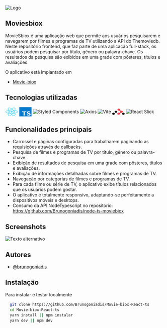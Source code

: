![Logo](https://raw.githubusercontent.com/Brunogoniadis/Movie-biox-React-ts/ffa100b9ca4d5ee321909cc1e8f57ccec77ab7c7/src/assets/Logo.svg)

## Moviesbiox

MovieSbiox é uma aplicação web que permite aos usuários pesquisarem e navegarem por filmes e programas de TV utilizando a API do Themoviedb. Neste repositório frontend, que faz parte de uma aplicação full-stack, os usuários podem pesquisar por título, gênero ou palavra-chave. Os resultados da pesquisa são exibidos em uma grade com pôsteres, títulos e avaliações.
 
O aplicativo está implantado em 
- [Movie-biox](https://movie-biox.vercel.app/)

## Tecnologias utilizadas
<div style="display: inline_block">
  <img align="center" alt="React" height="30" width="40" src="https://raw.githubusercontent.com/devicons/devicon/master/icons/react/react-original.svg">
  <img align="center" alt="TypeScript" height="30" width="40" src="https://raw.githubusercontent.com/devicons/devicon/master/icons/typescript/typescript-original.svg">
  <img align="center" alt="Styled Components" height="30" width="40" src="https://raw.githubusercontent.com/styled-components/brand/master/styled-components.svg">
  <img align="center" alt="Axios" height="30" width="40" src="https://axios-http.com/assets/logo.svg">
  <img align="center" alt="Vite" height="30" width="40" src="https://vitejs.dev/logo.svg">
  <img align="center" alt="React Router" height="30" width="40" src="https://raw.githubusercontent.com/devicons/devicon/master/icons/reactrouter/reactrouter-original.svg">
  <img align="center" alt="React Slick" height="30" width="40" src="https://encrypted-tbn0.gstatic.com/images?q=tbn:ANd9GcTpA7T7iAvJEwFPzoBjtj2pmSrrnm3LQZbUQEGDd5Iccg35nltxxPMFQ-humdRqlCbc8rU&usqp=CAU">
</div>

## Funcionalidades principais

* Carrossel e páginas configuradas para trabalharem paginando as requisições através de callbacks.
* Pesquisa de filmes e programas de TV por título, gênero ou palavra-chave.
* Exibição de resultados de pesquisa em uma grade com pôsteres, títulos e avaliações.
* Exibição de informações detalhadas sobre filmes e programas de TV.
* Navegação por categorias de filmes e programas de TV.
* Para cada filme ou série de TV, o aplicativo exibe títulos relacionados que os usuários podem gostar.
* O aplicativo é totalmente responsivo, adaptando-se perfeitamente a dispositivos móveis e desktops.
* Consumo da API NodeTypescript no repositório:
https://github.com/Brunogoniadis/node-ts-moviebiox



## Screenshots

![Texto alternativo](https://i.imgur.com/1ugiK3H.jpeg)


## Autores

- [@brunogoniadis](https://www.github.com/Brunogoniadis)


## Instalação

Para instalar e testar localmente 

```bash
  git clone https://github.com/Brunogoniadis/Movie-biox-React-ts
  cd Movie-biox-React-ts
  yarn install || npm instalar
  yarn dev || npm dev
```
    


